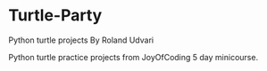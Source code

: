 # Turtle-Party
Python turtle projects
By Roland Udvari

Python turtle practice projects from JoyOfCoding 5 day minicourse.
